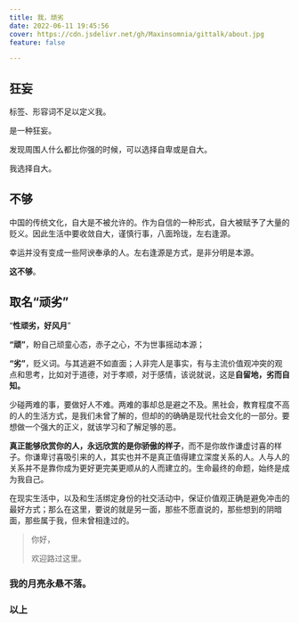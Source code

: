 ```yaml
---
title: 我，顽劣
date: 2022-06-11 19:45:56
cover: https://cdn.jsdelivr.net/gh/Maxinsomnia/gittalk/about.jpg
feature: false

---
```


## 狂妄

标签、形容词不足以定义我。

是一种狂妄。



发现周围人什么都比你强的时候，可以选择自卑或是自大。

我选择自大。

## 不够

中国的传统文化，自大是不被允许的。作为自信的一种形式，自大被赋予了大量的贬义。因此生活中要收敛自大，谨慎行事，八面玲珑，左右逢源。

幸运并没有变成一些阿谀奉承的人。左右逢源是方式，是非分明是本源。

**这不够**。

## 取名“**顽劣**”

“**性顽劣，好风月**”

**“顽”**，盼自己顽童心态，赤子之心，不为世事摇动本源；

**“劣”**，贬义词。与其逃避不如直面；人非完人是事实，有与主流价值观冲突的观点和思考，比如对于道德，对于孝顺，对于感情，该说就说，这是**自留地，劣而自知。**

少碰两难的事，要做好人不难。两难的事却总是避之不及。黑社会，教育程度不高的人的生活方式，是我们未曾了解的，但却的的确确是现代社会文化的一部分。要想做一个强大的正义，就该学习和了解足够的恶。

**真正能够欣赏你的人，永远欣赏的是你骄傲的样子**，而不是你故作谦虚讨喜的样子。你谦卑讨喜吸引来的人，其实也并不是真正值得建立深度关系的人。人与人的关系并不是靠你成为更好更完美更顺从的人而建立的。生命最终的命题，始终是成为我自己。

在现实生活中，以及和生活绑定身份的社交活动中，保证价值观正确是避免冲击的最好方式；那么在这里，要说的就是另一面，那些不愿直说的，那些想到的阴暗面，那些属于我，但未曾相逢过的。

> 你好，
>
> 欢迎路过这里。

### **我的月亮永悬不落。**

### 以上